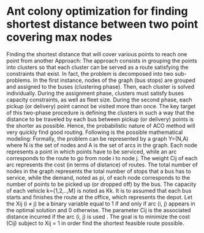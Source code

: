 # Ant colony optimization for finding shortest distance between two point covering max nodes
Finding the shortest distance that will cover various points to reach one point from another
Approach:
The approach consists in grouping the points into clusters so that each cluster can be served as a route satisfying the constraints that exist. In fact, the problem is decomposed into two sub-problems. In the first instance, nodes of the graph (bus stops) are grouped and assigned to the buses (clustering phase). Then, each cluster is solved individually. During the assignment phase, clusters must satisfy buses capacity constraints, as well as fleet size. During the second phase, each pickup (or delivery) point cannot be visited more than once. The key target of this two-phase procedure is defining the clusters in such a way that the distance to be traveled by each bus between pickup (or delivery) points is the shorter as possible. Hence, the probabilistic nature of ACO method will very quickly find good routing. Following is the possible mathematical modeling:
Formally, the problem can be represented by a graph Y=(N,A) where N is the set of nodes and A is the set of arcs in the graph. Each node represents a point in which points have to be serviced, while an arc corresponds to the route to go from node i to node j. The weight Cij of each arc represents the cost (in terms of distance) of routes. The total number of nodes in the graph represents the total number of stops that a bus has to service, while the demand, noted as pi, of each node corresponds to the number of points to be picked up (or dropped off) by the bus. The capacity of each vehicle k={1,2,..,M} is noted as Kk. It is to assumed that each bus starts and finishes the route at the office, which represents the depot. Let the Xij (i ≠ j) be a binary variable equal to 1 if and only if arc (i, j) appears in the optimal solution and 0 otherwise. The parameter Cij is the associated distance incurred if the arc (i, j) is used .
The goal is to minimize the cost (Cij) subject to  Xij = 1 in order find the shortest feasible route possible.

